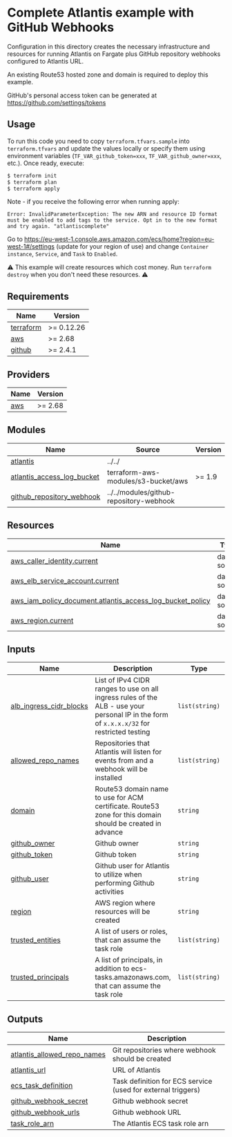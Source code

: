 # Complete Atlantis example with GitHub Webhooks

Configuration in this directory creates the necessary infrastructure and resources for running Atlantis on Fargate plus GitHub repository webhooks configured to Atlantis URL.

An existing Route53 hosted zone and domain is required to deploy this example.

GitHub's personal access token can be generated at https://github.com/settings/tokens

## Usage

To run this code you need to copy `terraform.tfvars.sample` into `terraform.tfvars` and update the values locally or specify them using environment variables (`TF_VAR_github_token=xxx`, `TF_VAR_github_owner=xxx`, etc.). Once ready, execute:

```bash
$ terraform init
$ terraform plan
$ terraform apply
```

Note - if you receive the following error when running apply:

`Error: InvalidParameterException: The new ARN and resource ID format must be enabled to add tags to the service. Opt in to the new format and try again. "atlantiscomplete"`

Go to https://eu-west-1.console.aws.amazon.com/ecs/home?region=eu-west-1#/settings (update for your region of use) and change `Container instance`, `Service`, and `Task` to `Enabled`.

⚠️ This example will create resources which cost money. Run `terraform destroy` when you don't need these resources. ⚠️

<!-- BEGINNING OF PRE-COMMIT-TERRAFORM DOCS HOOK -->
## Requirements

| Name | Version |
|------|---------|
| <a name="requirement_terraform"></a> [terraform](#requirement\_terraform) | >= 0.12.26 |
| <a name="requirement_aws"></a> [aws](#requirement\_aws) | >= 2.68 |
| <a name="requirement_github"></a> [github](#requirement\_github) | >= 2.4.1 |

## Providers

| Name | Version |
|------|---------|
| <a name="provider_aws"></a> [aws](#provider\_aws) | >= 2.68 |

## Modules

| Name | Source | Version |
|------|--------|---------|
| <a name="module_atlantis"></a> [atlantis](#module\_atlantis) | ../../ |  |
| <a name="module_atlantis_access_log_bucket"></a> [atlantis\_access\_log\_bucket](#module\_atlantis\_access\_log\_bucket) | terraform-aws-modules/s3-bucket/aws | >= 1.9 |
| <a name="module_github_repository_webhook"></a> [github\_repository\_webhook](#module\_github\_repository\_webhook) | ../../modules/github-repository-webhook |  |

## Resources

| Name | Type |
|------|------|
| [aws_caller_identity.current](https://registry.terraform.io/providers/hashicorp/aws/latest/docs/data-sources/caller_identity) | data source |
| [aws_elb_service_account.current](https://registry.terraform.io/providers/hashicorp/aws/latest/docs/data-sources/elb_service_account) | data source |
| [aws_iam_policy_document.atlantis_access_log_bucket_policy](https://registry.terraform.io/providers/hashicorp/aws/latest/docs/data-sources/iam_policy_document) | data source |
| [aws_region.current](https://registry.terraform.io/providers/hashicorp/aws/latest/docs/data-sources/region) | data source |

## Inputs

| Name | Description | Type | Default | Required |
|------|-------------|------|---------|:--------:|
| <a name="input_alb_ingress_cidr_blocks"></a> [alb\_ingress\_cidr\_blocks](#input\_alb\_ingress\_cidr\_blocks) | List of IPv4 CIDR ranges to use on all ingress rules of the ALB - use your personal IP in the form of `x.x.x.x/32` for restricted testing | `list(string)` | n/a | yes |
| <a name="input_allowed_repo_names"></a> [allowed\_repo\_names](#input\_allowed\_repo\_names) | Repositories that Atlantis will listen for events from and a webhook will be installed | `list(string)` | n/a | yes |
| <a name="input_domain"></a> [domain](#input\_domain) | Route53 domain name to use for ACM certificate. Route53 zone for this domain should be created in advance | `string` | n/a | yes |
| <a name="input_github_owner"></a> [github\_owner](#input\_github\_owner) | Github owner | `string` | n/a | yes |
| <a name="input_github_token"></a> [github\_token](#input\_github\_token) | Github token | `string` | n/a | yes |
| <a name="input_github_user"></a> [github\_user](#input\_github\_user) | Github user for Atlantis to utilize when performing Github activities | `string` | n/a | yes |
| <a name="input_region"></a> [region](#input\_region) | AWS region where resources will be created | `string` | `"us-east-1"` | no |
| <a name="input_trusted_entities"></a> [trusted\_entities](#input\_trusted\_entities) | A list of  users or roles, that can assume the task role | `list(string)` | `[]` | no |
| <a name="input_trusted_principals"></a> [trusted\_principals](#input\_trusted\_principals) | A list of principals, in addition to ecs-tasks.amazonaws.com, that can assume the task role | `list(string)` | n/a | yes |

## Outputs

| Name | Description |
|------|-------------|
| <a name="output_atlantis_allowed_repo_names"></a> [atlantis\_allowed\_repo\_names](#output\_atlantis\_allowed\_repo\_names) | Git repositories where webhook should be created |
| <a name="output_atlantis_url"></a> [atlantis\_url](#output\_atlantis\_url) | URL of Atlantis |
| <a name="output_ecs_task_definition"></a> [ecs\_task\_definition](#output\_ecs\_task\_definition) | Task definition for ECS service (used for external triggers) |
| <a name="output_github_webhook_secret"></a> [github\_webhook\_secret](#output\_github\_webhook\_secret) | Github webhook secret |
| <a name="output_github_webhook_urls"></a> [github\_webhook\_urls](#output\_github\_webhook\_urls) | Github webhook URL |
| <a name="output_task_role_arn"></a> [task\_role\_arn](#output\_task\_role\_arn) | The Atlantis ECS task role arn |
<!-- END OF PRE-COMMIT-TERRAFORM DOCS HOOK -->
